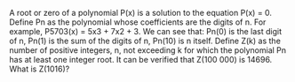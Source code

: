 
A root or zero of a polynomial P(x) is a solution to the equation P(x) = 0. 
Define Pn as the polynomial whose coefficients are the digits of n.
For example, P5703(x) = 5x3 + 7x2 + 3.
We can see that:
Pn(0) is the last digit of n,
Pn(1) is the sum of the digits of n,
Pn(10) is n itself.
Define Z(k) as the number of positive integers, n, not exceeding k for which the polynomial Pn has at least one integer root.
It can be verified that Z(100 000) is 14696.
What is Z(1016)?
